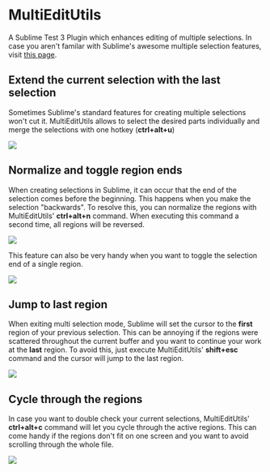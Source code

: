 MultiEditUtils
==============

A Sublime Test 3 Plugin which enhances editing of multiple selections. In case you aren't familar with Sublime's awesome multiple selection features, visit [this page](https://www.sublimetext.com/docs/2/multiple_selection_with_the_keyboard.html).


## Extend the current selection with the last selection

Sometimes Sublime's standard features for creating multiple selections won't cut it. MultiEditUtils allows to select the desired parts individually and merge the selections with one hotkey (**ctrl+alt+u**)

![](http://philippotto.github.io/Sublime-MultiEditUtils/screens/01%20expand%20with%20last%20region.gif)


## Normalize and toggle region ends

When creating selections in Sublime, it can occur that the end of the selection comes before the beginning. This happens when you make the selection "backwards". To resolve this, you can normalize the regions with MultiEditUtils' **ctrl+alt+n** command. When executing this command a second time, all regions will be reversed.

![](http://philippotto.github.io/Sublime-MultiEditUtils/screens/02a%20normalize%20region%20ends.gif)

This feature can also be very handy when you want to toggle the selection end of a single region.

![](http://philippotto.github.io/Sublime-MultiEditUtils/screens/02b%20toggle%20selection%20end.gif)


## Jump to last region

When exiting multi selection mode, Sublime will set the cursor to the **first** region of your previous selection. This can be annoying if the regions were scattered throughout the current buffer and you want to continue your work at the **last** region. To avoid this, just execute MultiEditUtils' **shift+esc** command and the cursor will jump to the last region.

![](http://philippotto.github.io/Sublime-MultiEditUtils/screens/03%20jump%20to%20last%20region.gif)


## Cycle through the regions

In case you want to double check your current selections, MultiEditUtils' **ctrl+alt+c** command will let you cycle through the active regions. This can come handy if the regions don't fit on one screen and you want to avoid scrolling through the whole file.

![](http://philippotto.github.io/Sublime-MultiEditUtils/screens/04%20cycle%20through%20regions.gif)
